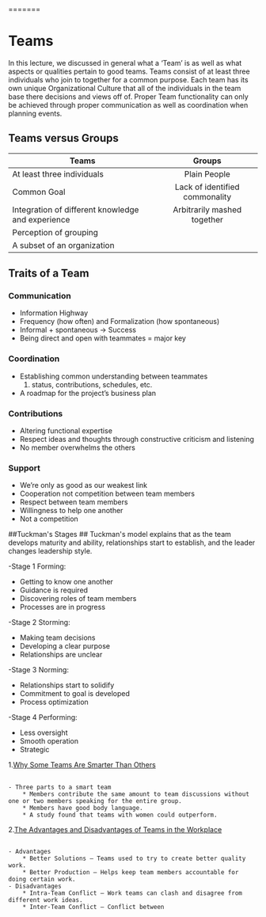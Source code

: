 

=======
# Teams #
In this lecture, we discussed in general what a ‘Team’ is as well as what aspects or qualities pertain to good teams. Teams consist of at least three individuals who join to together for a common purpose. Each team has its own unique Organizational Culture that all of the individuals in the team base there decisions and views off of. Proper Team functionality can only be achieved through proper communication as well as coordination when planning events.

## Teams versus Groups ##

| Teams                                 |Groups         |
| -------------                         |:-------------:|
|At least three individuals              | Plain People|
|Common Goal                            | Lack of identified commonality|
|Integration of different knowledge and experience| Arbitrarily mashed together|
|Perception of grouping                 ||
|A subset of an organization                 ||

## Traits of a Team ##

### Communication ###
* Information Highway
* Frequency (how often) and Formalization (how spontaneous)
* Informal + spontaneous -> Success
* Being direct and open with teammates = major key

### Coordination ###
* Establishing common understanding between teammates  
	1. status, contributions, schedules, etc.
* A roadmap for the project’s business plan 

### Contributions ###
* Altering functional expertise
* Respect ideas and thoughts through constructive criticism and listening
* No member overwhelms the others 

### Support ###
* We’re only as good as our weakest link
* Cooperation not competition between team members 
* Respect between team members 
* Willingness to help one another
* Not a competition

##Tuckman's Stages ##
Tuckman's model explains that as the team develops maturity and ability,
relationships start to establish, and the leader changes leadership style. 

-Stage 1 Forming:
* Getting to know one another
* Guidance is required 
* Discovering roles of team members
* Processes are in progress

-Stage 2 Storming:
* Making team decisions 
* Developing a clear purpose
* Relationships are unclear

-Stage 3 Norming:
* Relationships start to solidify
* Commitment to goal is developed 
* Process optimization

-Stage 4 Performing:
* Less oversight 
* Smooth operation
* Strategic

1.[Why Some Teams Are Smarter Than Others](https://www.nytimes.com/2015/01/18/opinion/sunday/why-some-teams-are-smarter-than-others.html/)
## ##	- Three parts to a smart team		* Members contribute the same amount to team discussions without one or two members speaking for the entire group.		* Members have good body language.		* A study found that teams with women could outperform.2.[The Advantages and Disadvantages of Teams in the Workplace](http://smallbusiness.chron.com/advantages-disadvantages-teams-workplace-21669.html/)
## ##	- Advantages		* Better Solutions – Teams used to try to create better quality work.		* Better Production – Helps keep team members accountable for doing certain work.	- Disadvantages		* Intra-Team Conflict – Work teams can clash and disagree from different work ideas.		* Inter-Team Conflict – Conflict between

